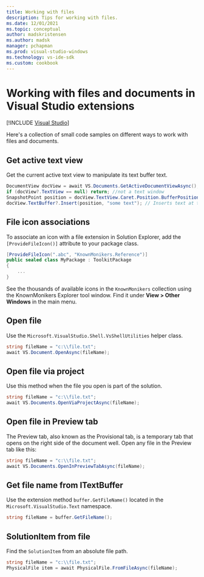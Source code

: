 ```yaml
---
title: Working with files
description: Tips for working with files.
ms.date: 12/01/2021
ms.topic: conceptual
author: madskristensen
ms.author: madsk
manager: pchapman
ms.prod: visual-studio-windows
ms.technology: vs-ide-sdk
ms.custom: cookbook
---
```

# Working with files and documents in Visual Studio extensions

 [!INCLUDE [Visual Studio](~/includes/applies-to-version/vs-not-mac.md)]

Here's a collection of small code samples on different ways to work with files and documents.

## Get active text view
Get the current active text view to manipulate its text buffer text.

```csharp
DocumentView docView = await VS.Documents.GetActiveDocumentViewAsync();
if (docView?.TextView == null) return; //not a text window
SnapshotPoint position = docView.TextView.Caret.Position.BufferPosition;
docView.TextBuffer?.Insert(position, "some text"); // Inserts text at the caret
```

## File icon associations
To associate an icon with a file extension in Solution Explorer, add the `[ProvideFileIcon()]` attribute to your package class.

```csharp
[ProvideFileIcon(".abc", "KnownMonikers.Reference")]
public sealed class MyPackage : ToolkitPackage
{
    ...
}
```

See the thousands of available icons in the `KnownMonikers` collection using the KnownMonikers Explorer tool window. Find it under **View > Other Windows** in the main menu.

## Open file
Use the `Microsoft.VisualStudio.Shell.VsShellUtilities` helper class.

```csharp
string fileName = "c:\\file.txt";
await VS.Document.OpenAsync(fileName);
```

## Open file via project
Use this method when the file you open is part of the solution.

```csharp
string fileName = "c:\\file.txt";
await VS.Documents.OpenViaProjectAsync(fileName);
```

## Open file in Preview tab
The Preview tab, also known as the Provisional tab, is a temporary tab that opens on the right side of the document well. Open any file in the Preview tab like this:

```csharp
string fileName = "c:\\file.txt";
await VS.Documents.OpenInPreviewTabAsync(fileName);
```

## Get file name from ITextBuffer
Use the extension method `buffer.GetFileName()` located in the `Microsoft.VisualStudio.Text` namespace.

```csharp
string fileName = buffer.GetFileName();
```

## SolutionItem from file
Find the `SolutionItem` from an absolute file path.

```csharp
string fileName = "c:\\file.txt";
PhysicalFile item = await PhysicalFile.FromFileAsync(fileName);
```
